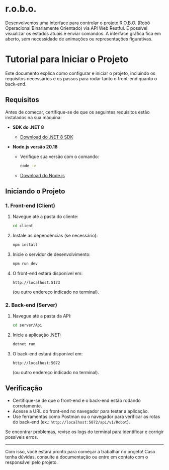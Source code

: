 # r.o.b.o.

Desenvolvemos uma interface para controlar o projeto R.O.B.O. (Robô Operacional Binariamente Orientado) via API Web Restful. É possível visualizar os estados atuais e enviar comandos. A interface gráfica fica em aberto, sem necessidade de animações ou representações figurativas.

# Tutorial para Iniciar o Projeto

Este documento explica como configurar e iniciar o projeto, incluindo os requisitos necessários e os passos para rodar tanto o front-end quanto o back-end.

## Requisitos

Antes de começar, certifique-se de que os seguintes requisitos estão instalados na sua máquina:

- **SDK do .NET 8**

  - [Download do .NET 8 SDK](https://dotnet.microsoft.com/download/dotnet/8.0)

- **Node.js versão 20.18**
  - Verifique sua versão com o comando:
    ```bash
    node -v
    ```
  - [Download do Node.js](https://nodejs.org/)

## Iniciando o Projeto

### 1. Front-end (Client)

1. Navegue até a pasta do cliente:

   ```bash
   cd client
   ```

2. Instale as dependências (se necessário):

   ```bash
   npm install
   ```

3. Inicie o servidor de desenvolvimento:

   ```bash
   npm run dev
   ```

4. O front-end estará disponível em:
   ```
   http://localhost:5173
   ```
   (ou outro endereço indicado no terminal).

### 2. Back-end (Server)

1. Navegue até a pasta da API:

   ```bash
   cd server/Api
   ```

2. Inicie a aplicação .NET:

   ```bash
   dotnet run
   ```

3. O back-end estará disponível em:
   ```
   http://localhost:5072
   ```
   (ou outro endereço indicado no terminal).

## Verificação

- Certifique-se de que o front-end e o back-end estão rodando corretamente.
- Acesse a URL do front-end no navegador para testar a aplicação.
- Use ferramentas como Postman ou o navegador para verificar as rotas do back-end (ex.: `http://localhost:5072/api/v1/Robot`).

Se encontrar problemas, revise os logs do terminal para identificar e corrigir possíveis erros.

---

Com isso, você estará pronto para começar a trabalhar no projeto! Caso tenha dúvidas, consulte a documentação ou entre em contato com o responsável pelo projeto.
